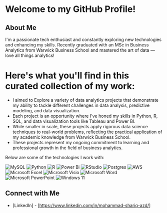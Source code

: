 # Welcome to my GitHub Profile!

## About Me
I'm a passionate tech enthusiast and constantly exploring new technologies and enhancing my skills. Recently graduated with an MSc in Business Analytics from Warwick Business School and mastered the art of data — love all things analytics!

# Here's what you'll find in this curated collection of my work:

- I aimed to Explore a variety of data analytics projects that demonstrate my ability to tackle different challenges in data analysis, predictive modeling, and data visualization.
- Each project is an opportunity where I've honed my skills in Python, R, SQL, and data visualization tools like Tableau and Power BI.
- While smaller in scale, these projects apply rigorous data science techniques to real-world problems, reflecting the practical application of my academic knowledge from Warwick Business School.
- These projects represent my ongoing commitment to learning and professional growth in the field of business analytics.

Below are some of the technologies I work with:

![MySQL](https://img.shields.io/badge/mysql-4479A1.svg?style=for-the-badge&logo=mysql&logoColor=white)
![Python](https://img.shields.io/badge/python-3670A0?style=for-the-badge&logo=python&logoColor=ffdd54)
![R](https://img.shields.io/badge/r-%23276DC3.svg?style=for-the-badge&logo=r&logoColor=white)
![Power Bi](https://img.shields.io/badge/power_bi-F2C811?style=for-the-badge&logo=powerbi&logoColor=black)
![RStudio](https://img.shields.io/badge/RStudio-4285F4?style=for-the-badge&logo=rstudio&logoColor=white)
![Postgres](https://img.shields.io/badge/postgres-%23316192.svg?style=for-the-badge&logo=postgresql&logoColor=white)
![AWS](https://img.shields.io/badge/AWS-%23FF9900.svg?style=for-the-badge&logo=amazon-aws&logoColor=white)
![Microsoft Excel](https://img.shields.io/badge/Microsoft_Excel-217346?style=for-the-badge&logo=microsoft-excel&logoColor=white)
![Microsoft Visio ](https://img.shields.io/badge/Microsoft_Visio-3955A3?style=for-the-badge&logo=microsoft-visio&logoColor=white)
![Microsoft Word](https://img.shields.io/badge/Microsoft_Word-2B579A?style=for-the-badge&logo=microsoft-word&logoColor=white)
![Microsoft PowerPoint](https://img.shields.io/badge/Microsoft_PowerPoint-B7472A?style=for-the-badge&logo=microsoft-powerpoint&logoColor=white)
![Windows 11](https://img.shields.io/badge/Windows%2011-%230079d5.svg?style=for-the-badge&logo=Windows%2011&logoColor=white)

## Connect with Me
- [LinkedIn] - [https://www.linkedin.com/in/mohammad-shariq-azd/]
